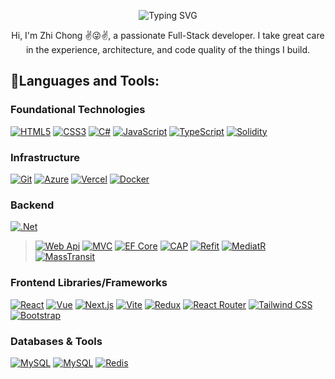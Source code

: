 <p align="center">
    <img src="https://readme-typing-svg.herokuapp.com?font=Jersey+15&size=40&duration=4000&pause=1000&color=F76A33&center=true&vCenter=true&width=450&lines=6%2B+Years+Full-Stack+Developer;Web3+Junior+Developer;ZHI+CHONG" alt="Typing SVG" />
</p>

<p align="center">
    Hi, I'm Zhi Chong ✌😜✌, a passionate Full-Stack developer. I take great care in the experience, architecture, and code quality of the things I build. 
</p>

## 🧬Languages and Tools:

### Foundational Technologies
[<img alt="HTML5" src="https://img.shields.io/badge/-HTML5-E34F26?logo=html5&logoColor=white">](https://developer.mozilla.org/en-US/docs/Glossary/HTML5)
[<img alt="CSS3" src="https://img.shields.io/badge/-CSS3-1572B6?logo=css3&logoColor=white">](https://developer.mozilla.org/en-US/docs/Web/CSS)
[<img alt="C#" src="https://custom-icon-badges.demolab.com/badge/C%23-fff.svg?logo=csharp">](https://dotnet.microsoft.com/languages/csharp)
[<img alt="JavaScript" src="https://img.shields.io/badge/JavaScript-323330?logo=javascript&logoColor=F7DF1E">]()
[<img alt="TypeScript" src="https://img.shields.io/badge/-TypeScript-007ACC?logo=typescript&logoColor=white">](https://www.typescriptlang.org/)
[<img alt="Solidity" src="https://img.shields.io/badge/Solidity-e6e6e6?logo=solidity&logoColor=black">](https://soliditylang.org/)

### Infrastructure
[<img alt="Git" src="https://img.shields.io/badge/-Git-F05032?logo=git&logoColor=white">](https://git-scm.com/)
[<img alt="Azure" src="https://custom-icon-badges.demolab.com/badge/Azure-blue.svg?logo=icons8-azure">](https://azure.microsoft.com/)
[<img alt="Vercel" src="https://img.shields.io/badge/-Vercel-000000?logo=vercel&logoColor=white">](https://vercel.com/)
[<img alt="Docker" src="https://img.shields.io/badge/-Docker-46a2f1?logo=docker&logoColor=white">](https://www.docker.com/)

### Backend 
[<img alt=".Net" src="https://img.shields.io/badge/-.Net-512BD4?logo=dotnet&logoColor=white">](https://aws.amazon.com/what-is/restful-api/?nc1=h_ls)
>[<img alt="Web Api" src="https://img.shields.io/badge/-WebApi-blue">](https://learn.microsoft.com/ef/core/)
[<img alt="MVC" src="https://img.shields.io/badge/-MVC-blue">](https://learn.microsoft.com/ef/core/)
[<img alt="EF Core" src="https://img.shields.io/badge/-EFCore-blue?logoColor=white">](https://learn.microsoft.com/ef/core/)
[<img alt="CAP" src="https://custom-icon-badges.demolab.com/badge/-CAP-000020?logo=dotnet-cap">](https://github.com/dotnetcore/CAP)
[<img alt="Refit" src="https://custom-icon-badges.demolab.com/badge/-Refit-2C7C32?logo=refit">](https://github.com/reactiveui/refit)
[<img alt="MediatR" src="https://custom-icon-badges.demolab.com/badge/-MediatR-6ECDD2">](https://github.com/jbogard/MediatR)
[<img alt="MassTransit" src="https://custom-icon-badges.demolab.com/badge/-MassTransit-fff?logo=317796">](https://github.com/MassTransit/MassTransit)
### Frontend Libraries/Frameworks
[<img alt="React" src="https://img.shields.io/badge/-React-45b8d8?logo=react&logoColor=white">](https://reactjs.org/)
[<img alt="Vue" src="https://img.shields.io/badge/-Vue-4FC08D?logo=vue.js&logoColor=white">](https://vuejs.org/)
[<img alt="Next.js" src="https://img.shields.io/badge/-Next.js-000000?logo=next.js&logoColor=white">](https://nextjs.org/)
[<img alt="Vite" src="https://img.shields.io/badge/-Vite-646CFF?logo=vite&logoColor=white">](https://vitejs.dev/)
[<img alt="Redux" src="https://img.shields.io/badge/-Redux-764ABC?logo=redux&logoColor=white">](https://redux.js.org/)
[<img alt="React Router" src="https://img.shields.io/badge/-React_Router-CA4245?logo=react-router&logoColor=white">](https://reactrouter.com/)
[<img alt="Tailwind CSS" src="https://img.shields.io/badge/-Tailwind%20CSS-38B2AC?logo=tailwind-css&logoColor=white">](https://tailwindcss.com/)
[<img alt="Bootstrap" src="https://img.shields.io/badge/-Bootstrap-563D7C?logo=bootstrap&logoColor=white">](https://getbootstrap.com/)


### Databases & Tools  
[<img alt="MySQL" src="https://img.shields.io/badge/Microsoft%20SQL%20Server-CC2927?logo=microsoft%20sql%20server&logoColor=white">](https://www.mysql.com/)
[<img alt="MySQL" src="https://img.shields.io/badge/-MySQL-4479A1?logo=mysql&logoColor=white">](https://www.mysql.com/)
[<img alt="Redis" src="https://img.shields.io/badge/-Redis-FF4438?logo=redis&logoColor=white">](https://www.mongodb.com/)

